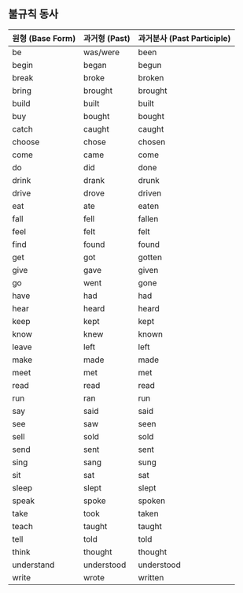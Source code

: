 ## 불규칙 동사

| 원형 (Base Form) | 과거형 (Past) | 과거분사 (Past Participle) |
| ---------------- | ------------- | -------------------------- |
| be               | was/were      | been                       |
| begin            | began         | begun                      |
| break            | broke         | broken                     |
| bring            | brought       | brought                    |
| build            | built         | built                      |
| buy              | bought        | bought                     |
| catch            | caught        | caught                     |
| choose           | chose         | chosen                     |
| come             | came          | come                       |
| do               | did           | done                       |
| drink            | drank         | drunk                      |
| drive            | drove         | driven                     |
| eat              | ate           | eaten                      |
| fall             | fell          | fallen                     |
| feel             | felt          | felt                       |
| find             | found         | found                      |
| get              | got           | gotten                     |
| give             | gave          | given                      |
| go               | went          | gone                       |
| have             | had           | had                        |
| hear             | heard         | heard                      |
| keep             | kept          | kept                       |
| know             | knew          | known                      |
| leave            | left          | left                       |
| make             | made          | made                       |
| meet             | met           | met                        |
| read             | read          | read                       |
| run              | ran           | run                        |
| say              | said          | said                       |
| see              | saw           | seen                       |
| sell             | sold          | sold                       |
| send             | sent          | sent                       |
| sing             | sang          | sung                       |
| sit              | sat           | sat                        |
| sleep            | slept         | slept                      |
| speak            | spoke         | spoken                     |
| take             | took          | taken                      |
| teach            | taught        | taught                     |
| tell             | told          | told                       |
| think            | thought       | thought                    |
| understand       | understood    | understood                 |
| write            | wrote         | written                    |
